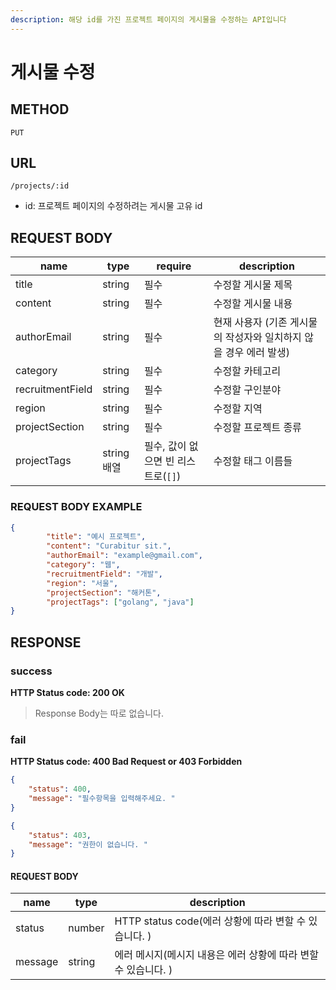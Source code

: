 ```yaml
---
description: 해당 id를 가진 프로젝트 페이지의 게시물을 수정하는 API입니다
---
```


# 게시물 수정

## METHOD

```text
PUT
```

## URL

```text
/projects/:id
```

* id: 프로젝트 페이지의 수정하려는 게시물 고유 id

## REQUEST BODY

|name|type|require|description|
|---|---|---|---|
|title|string|필수|수정할 게시물 제목|
|content|string|필수|수정할 게시물 내용|
|authorEmail|string|필수|현재 사용자 (기존 게시물의 작성자와 일치하지 않을 경우 에러 발생)|
|category|string|필수|수정할 카테고리|
|recruitmentField|string|필수|수정할 구인분야|
|region|string|필수|수정할 지역|
|projectSection|string|필수|수정할 프로젝트 종류|
|projectTags|string 배열|필수, 값이 없으면 빈 리스트로(`[]`)|수정할 태그 이름들|

### REQUEST BODY EXAMPLE

```json
{
        "title": "예시 프로젝트",
        "content": "Curabitur sit.",
        "authorEmail": "example@gmail.com",
        "category": "웹",
        "recruitmentField": "개발",
        "region": "서울",
        "projectSection": "해커톤",
        "projectTags": ["golang", "java"]
}
```

## RESPONSE

### success

**HTTP Status code: 200 OK**
> Response Body는 따로 없습니다.  


### fail

**HTTP Status code: 400 Bad Request or 403 Forbidden**

```json
{
    "status": 400,
    "message": "필수항목을 입력해주세요. "
}
```
```json
{
    "status": 403,
    "message": "권한이 없습니다. "
}
```

#### REQUEST BODY
|name|type|description|
|---|---|---|
|status|number|HTTP status code(에러 상황에 따라 변할 수 있습니다. )|
|message|string|에러 메시지(메시지 내용은 에러 상황에 따라 변할 수 있습니다. )|
